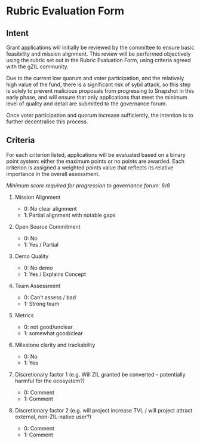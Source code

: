 # Rubric Evaluation Form

## Intent

Grant applications will initially be reviewed by the committee to ensure basic feasibility and mission alignment. This review will be performed objectively using the rubric set out in the Rubric Evaluation Form, using criteria agreed with the gZIL community. 

Due to the current low quorum and voter participation, and the relatively high value of the fund, there is a significant risk of sybil attack, so this step is solely to prevent malicious proposals from progressing to Snapshot in this early phase, and will ensure that only applications that meet the minimum level of quality and detail are submitted to the governance forum. 

Once voter participation and quorum increase sufficiently, the intention is to further decentralise this process.

## Criteria

For each criterion listed, applications will be evaluated based on a binary point system: either the maximum points or no points are awarded. Each criterion is assigned a weighted points value that reflects its relative importance in the overall assessment.

*Minimum score required for progression to governance forum: 6/8*

1. Mission Alignment
    - 0: No clear alignment
    - 1: Partial alignment with notable gaps
 
2. Open Source Commitment
    - 0: No
    - 1: Yes / Partial

3. Demo Quality
    - 0: No demo
    - 1: Yes / Explains Concept

4. Team Assessment
    - 0: Can’t assess / bad
    - 1: Strong team

5. Metrics
    - 0: not good/unclear
    - 1: somewhat good/clear

6. Milestone clarity and trackability
    - 0: No
    - 1: Yes

7. Discretionary factor 1 (e.g. Will ZIL granted be converted – potentially harmful for the ecosystem?)
    - 0: Comment
    - 1: Comment

8. Discretionary factor 2 (e.g. will project increase TVL / will project attract external, non-ZIL-native user?)
    - 0: Comment
    - 1: Comment
